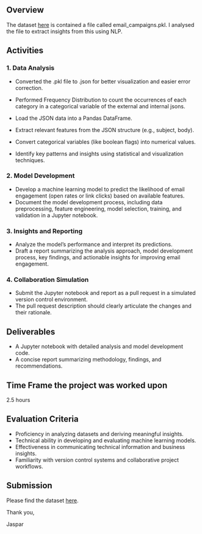 ## Overview

The dataset [here](https://drive.google.com/file/d/1womRkJ-pf1XJyXtv-caGYH2jWMG0L_v3/view?usp=sharing) is contained a file called email_campaigns.pkl. I analysed the file to extract insights from this using NLP.

## Activities

### 1. Data Analysis

- Converted the .pkl file to .json for better visualization and easier error correction.
- Performed Frequency Distribution to count the occurrences of each category in a categorical variable of the external and internal jsons.
- Load the JSON data into a Pandas DataFrame.
- Extract relevant features from the JSON structure (e.g., subject, body).
- Convert categorical variables (like boolean flags) into numerical values.

- Identify key patterns and insights using statistical and visualization techniques.

### 2. Model Development

- Develop a machine learning model to predict the likelihood of email engagement (open rates or link clicks) based on available features.
- Document the model development process, including data preprocessing, feature engineering, model selection, training, and validation in a Jupyter notebook.

### 3. Insights and Reporting

- Analyze the model’s performance and interpret its predictions.
- Draft a report summarizing the analysis approach, model development process, key findings, and actionable insights for improving email engagement.

### 4. Collaboration Simulation

- Submit the Jupyter notebook and report as a pull request in a simulated version control environment.
- The pull request description should clearly articulate the changes and their rationale.

## Deliverables

- A Jupyter notebook with detailed analysis and model development code.
- A concise report summarizing methodology, findings, and recommendations.

## Time Frame the project was worked upon

2.5 hours

## Evaluation Criteria

- Proficiency in analyzing datasets and deriving meaningful insights.
- Technical ability in developing and evaluating machine learning models.
- Effectiveness in communicating technical information and business insights.
- Familiarity with version control systems and collaborative project workflows.

## Submission

Please find the dataset [here](https://drive.google.com/file/d/1womRkJ-pf1XJyXtv-caGYH2jWMG0L_v3/view?usp=sharing).

Thank you,

Jaspar

